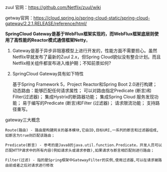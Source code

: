 zuul 官网：https://github.com/Netflix/zuul/wiki

getway官网：https://cloud.spring.io/spring-cloud-static/spring-cloud-gateway/2.2.1.RELEASE/reference/html/

**SpringCloud Gateway是基于WebFlux框架实现的，而WebFlux框架底层则使用了高性能的Reactor模式通信框架Netty**。



1. Gateway是基于异步非阻塞模型上进行开发的，性能方面不需要担心。虽然Netflix早就发布了最新的Zuul 2.x，但Spring Cloud貌似没有整合计划。而且Netflix相关组件都宣布进入维护期；不知前景如何?

2. SpringCloud Gateway具有如下特性

   基于Spring Framework 5，Project Reactor和Spring Boot 2.0进行构建；
   动态路由：能够匹配任何请求属性；
   可以对路由指定Predicate (断言)和Filter(过滤器)；
   集成Hystrix的断路器功能；
   集成Spring Cloud 服务发现功能；
   易于编写的Predicate (断言)和Filter (过滤器)；
   请求限流功能；
   支持路径重写。



gateway三大概念

```
Route(路由) - 路由是构建网关的基本模块,它由ID,目标URI,一系列的断言和过滤器组成,如断言为true则匹配该路由；

Predicate(断言) - 参考的是Java8的java.util.function.Predicate，开发人员可以匹配HTTP请求中的所有内容(例如请求头或请求参数),如果请求与断言相匹配则进行路由；

Filter(过滤) - 指的是Spring框架中GatewayFilter的实例,使用过滤器,可以在请求被路由前或者之后对请求进行修改

```

